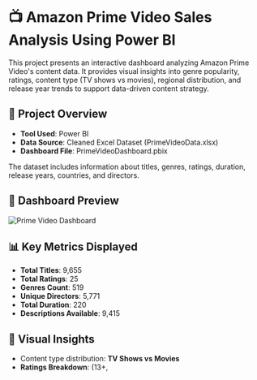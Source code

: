 # 📺 Amazon Prime Video Sales Analysis Using Power BI

This project presents an interactive dashboard analyzing Amazon Prime Video's content data. It provides visual insights into genre popularity, ratings, content type (TV shows vs movies), regional distribution, and release year trends to support data-driven content strategy.

## 📁 Project Overview

- **Tool Used**: Power BI
- **Data Source**: Cleaned Excel Dataset (PrimeVideoData.xlsx)
- **Dashboard File**: PrimeVideoDashboard.pbix

The dataset includes information about titles, genres, ratings, duration, release years, countries, and directors.

## 📸 Dashboard Preview

![Prime Video Dashboard](https://github.com/your-username/your-repo-name/blob/main/dashboard_screenshot.png?raw=true)

## 📊 Key Metrics Displayed

- **Total Titles**: 9,655  
- **Total Ratings**: 25  
- **Genres Count**: 519  
- **Unique Directors**: 5,771  
- **Total Duration**: 220  
- **Descriptions Available**: 9,415  

## 📍 Visual Insights

- Content type distribution: **TV Shows vs Movies**
- **Ratings Breakdown**: (13+,
